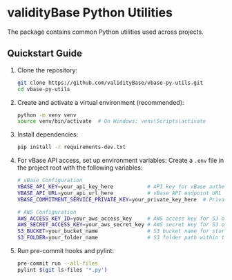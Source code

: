 # validityBase Python Utilities

The package contains common Python utilities used across projects.

## Quickstart Guide

1. Clone the repository:
    ```bash
    git clone https://github.com/validityBase/vbase-py-utils.git
    cd vbase-py-utils
    ```

2. Create and activate a virtual environment (recommended):
    ```bash
    python -m venv venv
    source venv/bin/activate  # On Windows: venv\Scripts\activate
    ```

3. Install dependencies:
    ```bash
    pip install -r requirements-dev.txt
    ```

4. For vBase API access, set up environment variables:
Create a `.env` file in the project root with the following variables:
    ```bash
    # vBase Configuration
    VBASE_API_KEY=your_api_key_here           # API key for vBase authentication
    VBASE_API_URL=your_api_url_here           # vBase API endpoint URL
    VBASE_COMMITMENT_SERVICE_PRIVATE_KEY=your_private_key_here  # Private key for vBase commitment service

    # AWS Configuration
    AWS_ACCESS_KEY_ID=your_aws_access_key     # AWS access key for S3 operations
    AWS_SECRET_ACCESS_KEY=your_aws_secret_key # AWS secret key for S3 operations
    S3_BUCKET=your_bucket_name                # S3 bucket name for storing portfolio data
    S3_FOLDER=your_folder_name                # S3 folder path within the bucket
    ```

5. Run pre-commit hooks and pylint:
   ```bash
   pre-commit run --all-files
   pylint $(git ls-files '*.py')
   ```
